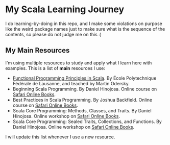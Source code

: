 # My Scala Learning Journey
I do learning-by-doing in this repo, and I make some violations on purpose like the weird package names just to make sure what is the sequence of the contents, so please do not judge me on this :)

## My Main Resources
I'm using multiple resources to study and apply what I learn here with examples. This is a list of **main** resources I use:
* [Functional Programming Principles in Scala](https://www.coursera.org/learn/progfun1/home). By École Polytechnique Fédérale de Lausanne, and teached by Martin Odersky.
* Beginning Scala Programming. By Daniel Hinojosa. Online course on [Safari Online Books](https://www.safaribooksonline.com/home/).
* Best Practices in Scala Programming. By Joshua Backfield. Online course on [Safari Online Books](https://www.safaribooksonline.com/home/).
* Scala Core Programming: Methods, Classes, and Traits. By Daniel Hinojosa. Online workshop on [Safari Online Books](https://www.safaribooksonline.com/home/).
* Scala Core Programming: Sealed Traits, Collections, and Functions. By  Daniel Hinojosa. Online workshop on [Safari Online Books](https://www.safaribooksonline.com/home/).

I will update this list whenever I use a new resource.